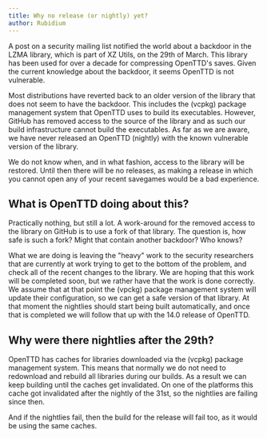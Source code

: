 ```yaml
---
title: Why no release (or nightly) yet?
author: Rubidium
---
```


A post on a security mailing list notified the world about a backdoor in the LZMA library, which is part of XZ Utils, on the 29th of March.
This library has been used for over a decade for compressing OpenTTD's saves.
Given the current knowledge about the backdoor, it seems OpenTTD is not vulnerable.

Most distributions have reverted back to an older version of the library that does not seem to have the backdoor.
This includes the (vcpkg) package management system that OpenTTD uses to build its executables.
However, GitHub has removed access to the source of the library and as such our build infrastructure cannot build the executables.
As far as we are aware, we have never released an OpenTTD (nightly) with the known vulnerable version of the library.

We do not know when, and in what fashion, access to the library will be restored.
Until then there will be no releases, as making a release in which you cannot open any of your recent savegames would be a bad experience.


<!-- more -->

## What is OpenTTD doing about this?

Practically nothing, but still a lot.
A work-around for the removed access to the library on GitHub is to use a fork of that library.
The question is, how safe is such a fork?
Might that contain another backdoor?
Who knows?

What we are doing is leaving the "heavy" work to the security researchers that are currently at work trying to get to the bottom of the problem, and check all of the recent changes to the library.
We are hoping that this work will be completed soon, but we rather have that the work is done correctly.
We assume that at that point the (vpckg) package management system will update their configuration, so we can get a safe version of that library.
At that moment the nightlies should start being built automatically, and once that is completed we will follow that up with the 14.0 release of OpenTTD.


## Why were there nightlies after the 29th?

OpenTTD has caches for libraries downloaded via the (vcpkg) package management system.
This means that normally we do not need to redownload and rebuild all libraries during our builds.
As a result we can keep building until the caches get invalidated.
On one of the platforms this cache got invalidated after the nightly of the 31st, so the nightlies are failing since then.

And if the nightlies fail, then the build for the release will fail too, as it would be using the same caches.
